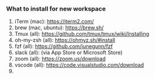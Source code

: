 ### What to install for new workspace

1. iTerm (mac): https://iterm2.com/
2. brew (mac, ubuntu): https://brew.sh/
3. Tmux (all): https://github.com/tmux/tmux/wiki/Installing
4. oh-my-zsh (all): https://ohmyz.sh/#install
5. fzf (all): https://github.com/junegunn/fzf
6. slack (all): (via App Store or Microsoft Store)
7. zoom (all): https://zoom.us/download
8. vscode (all): https://code.visualstudio.com/download
9. 
